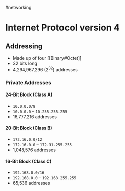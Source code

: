 #networking
# Internet Protocol version 4

## Addressing
- Made up of four [[Binary#Octet]]
- 32 bits long
- 4,294,967,296 ($2^{32}$) addresses

### Private Addresses
#### 24-Bit Block (Class A)
- `10.0.0.0/8`
- `10.0.0.0` – `10.255.255.255`
- 16,777,216 addresses
#### 20-Bit Block (Class B)
- `172.16.0.0/12`
- `172.16.0.0` – `172.31.255.255`
- 1,048,576 addresses
#### 16-Bit Block (Class C)
- `192.168.0.0/16`
- `192.168.0.0` – `192.168.255.255`
- 65,536 addresses